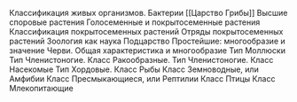 Классификация живых организмов. Бактерии
[[Царство Грибы]]
Высшие споровые растения
Голосеменные и покрытосеменные растения
Классификация покрытосеменных растений
Отряды покрытосеменных растений
Зоология как наука
Подцарство Простейшие: многообразие и значение
Черви. Общая характеристика и многообразие
Тип Моллюски
Тип Членистоногие. Класс Ракообразные.
Тип Членистоногие. Класс Насекомые
Тип Хордовые. Класс Рыбы
Класс Земноводные, или Амфибии
Класс Пресмыкающиеся, или Рептилии
Класс Птицы
Класс Млекопитающие